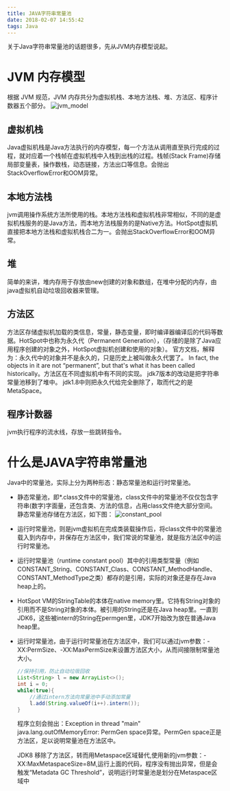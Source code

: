 ```yaml
---
title: JAVA字符串常量池
date: 2018-02-07 14:55:42
tags: Java
---
```


关于Java字符串常量池的话题很多，先从JVM内存模型说起。

# JVM 内存模型

根据 JVM 规范，JVM 内存共分为虚拟机栈、本地方法栈、堆、方法区、程序计数器五个部分。
![jvm_model](jvm_model.jpg)

## 虚拟机栈

Java虚拟机栈是Java方法执行的内存模型，每一个方法从调用直至执行完成的过程，就对应着一个栈帧在虚拟机栈中入栈到出栈的过程。栈帧(Stack Frame)存储局部变量表，操作数栈，动态链接，方法出口等信息。会抛出StackOverflowError和OOM异常。

## 本地方法栈

jvm调用操作系统方法所使用的栈。本地方法栈和虚拟机栈非常相似，不同的是虚拟机栈服务的是Java方法，而本地方法栈服务的是Native方法。HotSpot虚拟机直接把本地方法栈和虚拟机栈合二为一。会抛出StackOverflowError和OOM异常。

## 堆

简单的来讲，堆内存用于存放由new创建的对象和数组，在堆中分配的内存，由java虚拟机自动垃圾回收器来管理。
## 方法区

方法区存储虚拟机加载的类信息，常量，静态变量，即时编译器编译后的代码等数据。HotSpot中也称为永久代（Permanent Generation），（存储的是除了Java应用程序创建的对象之外，HotSpot虚拟机创建和使用的对象）。 官方文档，解释为：永久代中的对象并不是永久的，只是历史上被叫做永久代罢了。 In fact, the objects in it are not “permanent”, but that's what it has been called historically。方法区在不同虚拟机中有不同的实现。
jdk7版本的改动是把字符串常量池移到了堆中。
jdk1.8中则把永久代给完全删除了，取而代之的是 MetaSpace。

## 程序计数器

jvm执行程序的流水线，存放一些跳转指令。

# 什么是JAVA字符串常量池

Java中的常量池，实际上分为两种形态：静态常量池和运行时常量池。

* 静态常量池，即*.class文件中的常量池，class文件中的常量池不仅仅包含字符串(数字)字面量，还包含类、方法的信息，占用class文件绝大部分空间。
  静态常量池存储在方法区，如下图：
![constant_pool](constant_pool.jpg)

* 运行时常量池，则是jvm虚拟机在完成类装载操作后，将class文件中的常量池载入到内存中，并保存在方法区中，我们常说的常量池，就是指方法区中的运行时常量池。
* 运行时常量池（runtime constant pool）其中的引用类型常量（例如CONSTANT_String、CONSTANT_Class、CONSTANT_MethodHandle、CONSTANT_MethodType之类）都存的是引用，实际的对象还是存在Java heap上的。
* HotSpot VM的StringTable的本体在native memory里。它持有String对象的引用而不是String对象的本体。被引用的String还是在Java heap里。一直到JDK6，这些被intern的String在permgen里，JDK7开始改为放在普通Java heap里。
* 运行时常量池，由于运行时常量池在方法区中，我们可以通过jvm参数：-XX:PermSize、-XX:MaxPermSize来设置方法区大小，从而间接限制常量池大小。

    ```JAVA
    //保持引用，防止自动垃圾回收
    List<String> l = new ArrayList<>();
    int i = 0;
    while(true){
        //通过intern方法向常量池中手动添加常量
        l.add(String.valueOf(i++).intern());
    }
    ```

  程序立刻会抛出：Exception in thread "main" java.lang.outOfMemoryError: PermGen space异常。PermGen space正是方法区，足以说明常量池在方法区中。

  JDK8 移除了方法区，转而用Metaspace区域替代,使用新的jvm参数：-XX:MaxMetaspaceSize=8M,运行上面的代码，程序没有抛出异常，但是会触发“Metadata GC Threshold”，说明运行时常量池是划分在Metaspace区域中

